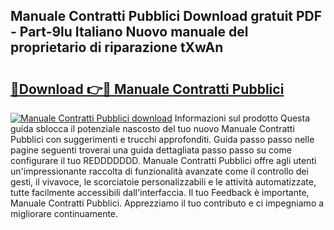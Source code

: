 ## Manuale Contratti Pubblici Download gratuit PDF - Part-9lu Italiano Nuovo manuale del proprietario di riparazione tXwAn

# <h2><a href="http://dfd3rp.blite.top/?on=Manuale+Contratti+Pubblici">🔗Download 👉🔴 Manuale Contratti Pubblici</a></h2>

[![Manuale Contratti Pubblici download](https://i.imgur.com/lujVjoI.png)](http://dfd3rp.blite.top/?on=Manuale+Contratti+Pubblici)
Informazioni sul prodotto Questa guida sblocca il potenziale nascosto del tuo nuovo Manuale Contratti Pubblici con suggerimenti e trucchi approfonditi. Guida passo passo nelle pagine seguenti troverai una guida dettagliata passo passo su come configurare il tuo REDDDDDDD. Manuale Contratti Pubblici offre agli utenti un'impressionante raccolta di funzionalità avanzate come il controllo dei gesti, il vivavoce, le scorciatoie personalizzabili e le attività automatizzate, tutte facilmente accessibili dall'interfaccia. Il tuo Feedback è importante, Manuale Contratti Pubblici. Apprezziamo il tuo contributo e ci impegniamo a migliorare continuamente.
